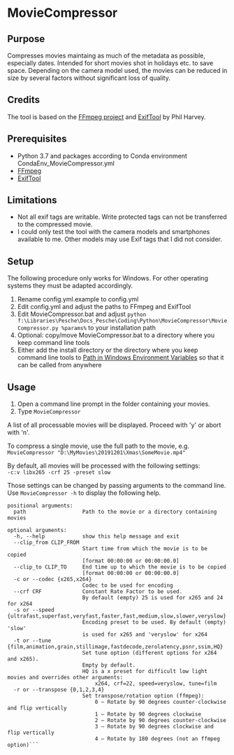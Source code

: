 # MovieCompressor

Purpose
-------
Compresses movies maintaing as much of the metadata as possible, especially dates. Intended for short movies shot in holidays etc. to save space. Depending on the camera model used, the movies can be reduced in size by several factors without significant loss of quality.

Credits
-------
The tool is based on the [FFmpeg project](https://www.ffmpeg.org/) and [ExifTool](https://exiftool.org/) by Phil Harvey.

Prerequisites
-------------
- Python 3.7 and packages according to Conda environment CondaEnv_MovieCompressor.yml
- [FFmpeg](https://www.ffmpeg.org/)
- [ExifTool](https://exiftool.org/)

Limitations
-----------
- Not all exif tags are writable. Write protected tags can not be transferred to the compressed movie.
- I could only test the tool with the camera models and smartphones available to me. Other models may use Exif tags that I did not consider.

Setup
-----
The following procedure only works for Windows. For other operating systems they must be adapted accordingly.
1. Rename config.yml.example to config.yml
2. Edit config.yml and adjust the paths to FFmpeg and ExifTool
3. Edit MovieCompressor.bat and adjust `python f:\Libraries\Pesche\Docs_Pesche\Coding\Python\MovieCompressor\MovieCompressor.py %params%` to your installation path
4. Optional: copy/move MovieCompressor.bat to a directory where you keep command line tools
5. Either add the install directory or the directory where you keep command line tools to [Path in Windows Environment Variables](https://www.computerhope.com/issues/ch000549.htm) so that it can be called from anywhere

Usage
-----
1. Open a command line prompt in the folder containing your movies. 
2. Type `MovieCompressor`

A list of all processable movies will be displayed. Proceed with 'y' or abort with 'n'.

To compress a single movie, use the full path to the movie, e.g. `MovieCompressor "D:\MyMovies\20191201\Xmas\SomeMovie.mp4"`

By default, all movies will be processed with the following settings:<br />
`-c:v libx265 -crf 25 -preset slow`

Those settings can be changed by passing arguments to the command line. Use `MovieCompressor -h` to display the following help.

```
positional arguments:
  path                  Path to the movie or a directory containing movies

optional arguments:
  -h, --help            show this help message and exit
  --clip_from CLIP_FROM
                        Start time from which the movie is to be copied
                        [format 00:00:00 or 00:00:00.0]
  --clip_to CLIP_TO     End time up to which the movie is to be copied
                        [format 00:00:00 or 00:00:00.0]
  -c or --codec {x265,x264}
                        Codec to be used for encoding
  --crf CRF             Constant Rate Factor to be used.
                        By default (empty) 25 is used for x265 and 24 for x264
  -s or --speed {ultrafast,superfast,veryfast,faster,fast,medium,slow,slower,veryslow}
                        Encoding preset to be used. By default (empty) 'slow'
                        is used for x265 and 'veryslow' for x264
  -t or --tune {film,animation,grain,stillimage,fastdecode,zerolatency,psnr,ssim,HQ}
                        Set tune option (different options for x264 and x265).
                        Empty by default.
                        HQ is a x preset for difficult low light movies and overrides other arguments:
                            x264, crf=22, speed=veryslow, tune=film
  -r or --transpose {0,1,2,3,4}
                        Set transpose/rotation option (ffmpeg):
                            0 – Rotate by 90 degrees counter-clockwise and flip vertically
                            1 – Rotate by 90 degrees clockwise
                            2 – Rotate by 90 degrees counter-clockwise
                            3 – Rotate by 90 degrees clockwise and flip vertically
                            4 – Rotate by 180 degrees (not an ffmpeg option)```
